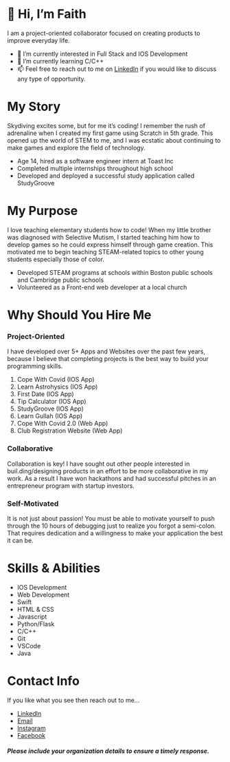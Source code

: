 # 👋 Hi, I’m Faith
I am a project-oriented collaborator focused on creating products to improve everyday life.
- 👀 I’m currently interested in Full Stack and IOS Development
- 🌱 I’m currently learning C/C++
- 📫 Feel free to reach out to me on [LinkedIn](https://www.linkedin.com/in/faith-r-8a1235191) if you would like to discuss any type of opportunity.

# My Story
Skydiving excites some, but for me it’s coding! I remember the rush of adrenaline when I created my first game using Scratch in 5th grade. This opened up the world of STEM to me, and I was ecstatic about continuing to make games and explore the field of technology.
- Age 14, hired as a software engineer intern at Toast Inc
- Completed multiple internships throughout high school
- Developed and deployed a successful study application called StudyGroove

# My Purpose
I love teaching elementary students how to code! When my little brother was diagnosed with Selective Mutism, I started teaching him how to develop games so he could express himself through game creation. This motivated me to begin teaching STEAM-related topics to other young students especially those of color.
- Developed STEAM programs at schools within Boston public schools and Cambridge public schools
- Volunteered as a Front-end web developer at a local church

# Why Should You Hire Me

### Project-Oriented 
I have developed over 5+ Apps and Websites over the past few years, because 
I believe that completing projects is the best way to build your programming skills.
1. Cope With Covid (IOS App) 
2. Learn Astrohysics (IOS App)
3. First Date (IOS App)
4. Tip Calculator (IOS App)
5. StudyGroove (IOS App)
6. Learn Gullah (IOS App)
7. Cope With Covid 2.0 (Web App)
8. Club Registration Website (Web App)

### Collaborative
Collaboration is key! I have sought out other people
                        interested in buil.ding/designing products in an effort
                        to be more collaborative in my work. As a result I have
                        won hackathons and had successful pitches in an entrepreneur
                        program with startup investors.

### Self-Motivated
It is not just about passion! You must be able to
                        motivate yourself to push through the 10 hours of debugging
                        just to realize you forgot a semi-colon. That requires dedication
                        and a willingness to make your application the best it can be.

# Skills & Abilities
- IOS Development
- Web Development
- Swift
- HTML & CSS
- Javascript
- Python/Flask
- C/C++
- Git
- VSCode
- Java

# Contact Info
If you like what you see then reach out to me...
- [LinkedIn](https://www.linkedin.com/in/faith-r-8a1235191)
- [Email](mailto:cyber.faith@yahoo.com)
- [Instagram](https://www.instagram.com/faith_pzr/)
- [Facebook](https://www.facebook.com/faith.rounds.96)
##### Please include your organization details to ensure a timely response.
